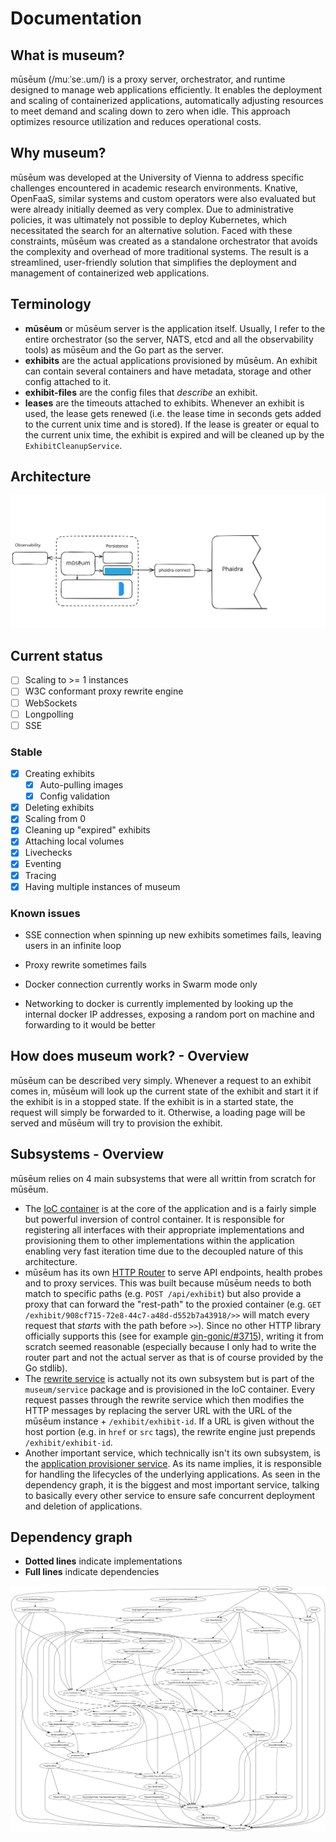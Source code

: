 # Documentation

## What is museum?

mūsēum (/muːˈseː.um/) is a proxy server, orchestrator, and runtime designed to manage web applications efficiently. It enables the deployment and scaling of containerized applications, automatically adjusting resources to meet demand and scaling down to zero when idle. This approach optimizes resource utilization and reduces operational costs.

## Why museum?

mūsēum was developed at the University of Vienna to address specific challenges encountered in academic research environments. Knative, OpenFaaS, similar systems and custom operators were also evaluated but were already initially deemed as very complex.  Due to administrative policies, it was ultimately not possible to deploy Kubernetes, which necessitated the search for an alternative solution. Faced with these constraints, mūsēum was created as a standalone orchestrator that avoids the complexity and overhead of more traditional systems. The result is a streamlined, user-friendly solution that simplifies the deployment and management of containerized web applications.

## Terminology

* **mūsēum** or mūsēum server is the application itself. Usually, I refer to the entire orchestrator (so the server, NATS, etcd and all the observability tools) as mūsēum and the Go part as the server.
* **exhibits** are the actual applications provisioned by mūsēum. An exhibit can contain several containers and have metadata, storage and other config attached to it.
* **exhibit-files** are the config files that *describe* an exhibit.
* **leases** are the timeouts attached to exhibits. Whenever an exhibit is used, the lease gets renewed (i.e. the lease time in seconds gets added to the current unix time and is stored). If the lease is greater or equal to the current unix time, the exhibit is expired and will be cleaned up by the `ExhibitCleanupService`.

## Architecture

![architecture](./resources/architecture.svg)

## Current status

- [ ] Scaling to >= 1 instances
- [ ] W3C conformant proxy rewrite engine
- [ ] WebSockets
- [ ] Longpolling
- [ ] SSE

### Stable

- [x] Creating exhibits
  - [x] Auto-pulling images
  - [x] Config validation
- [x] Deleting exhibits
- [x] Scaling from 0
- [x] Cleaning up "expired" exhibits
- [x] Attaching local volumes
- [x] Livechecks
- [x] Eventing
- [x] Tracing
- [x] Having multiple instances of museum

### Known issues

* SSE connection when spinning up new exhibits sometimes fails, leaving users in an infinite loop

* Proxy rewrite sometimes fails 

* Docker connection currently works in Swarm mode only

* Networking to docker is currently implemented by looking up the internal docker IP addresses, exposing a random port on machine and forwarding to it would be better

## How does museum work? - Overview

mūsēum can be described very simply. Whenever a request to an exhibit comes in, mūsēum will look up the current state of the exhibit and start it if the exhibit is in a stopped state. If the exhibit is in a started state, the request will simply be forwarded to it. Otherwise, a loading page will be served and mūsēum will try to provision the exhibit.

## Subsystems - Overview

mūsēum relies on 4 main subsystems that were all writtin from scratch for mūsēum.

- The [IoC container](./subsystems/ioc_container.md) is at the core of the application and is a fairly simple but powerful inversion of control container. It is responsible for registering all interfaces with their appropriate implementations and provisioning them to other implementations within the application enabling very fast iteration time due to the decoupled nature of this architecture.
- mūsēum has its own [HTTP Router](subsystems/router.md) to serve API endpoints, health probes and to proxy services. This was built because mūsēum needs to both match to specific paths (e.g. `POST /api/exhibit`) but also provide a proxy that can forward the "rest-path" to the proxied container (e.g. `GET /exhibit/908cf715-72e8-44c7-a48d-d552b7a43918/>>` will match every request that *starts* with the path before `>>`). Since no other HTTP library officially supports this (see for example [gin-gonic/#3715](https://github.com/gin-gonic/gin/issues/3715)), writing it from scratch seemed reasonable (especially because I only had to write the router part and not the actual server as that is of course provided by the Go stdlib).
- The [rewrite service](subsystems/rewrite_service.md) is actually not its own subsystem but is part of the `museum/service` package and is provisioned in the IoC container. Every request passes through the rewrite service which then modifies the HTTP messages by replacing the server URL with the URL of the mūsēum instance + `/exhibit/exhibit-id`. If a URL is given without the host portion (e.g. in `href` or `src` tags), the rewrite engine just prepends `/exhibit/exhibit-id`.
- Another important service, which technically isn't its own subsystem, is the [application provisioner service](subsystems/application_provisioner_service.md). As its name implies, it is responsible for handling the lifecycles of the underlying applications. As seen in the dependency graph, it is the biggest and most important service, talking to basically every other service to ensure safe concurrent deployment and deletion of applications. 

## Dependency graph

- **Dotted lines** indicate implementations
- **Full lines** indicate dependencies

![](resources/dependency_graph.png)

